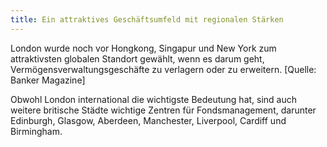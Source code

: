 ```yaml
---
title: Ein attraktives Geschäftsumfeld mit regionalen Stärken
---
```


London wurde noch vor Hongkong, Singapur und New York zum attraktivsten globalen Standort gewählt, wenn es darum geht, Vermögensverwaltungsgeschäfte zu verlagern oder zu erweitern. [Quelle: Banker Magazine]

Obwohl London international die wichtigste Bedeutung hat, sind auch weitere britische Städte wichtige Zentren für Fondsmanagement, darunter Edinburgh, Glasgow, Aberdeen, Manchester, Liverpool, Cardiff und Birmingham.
